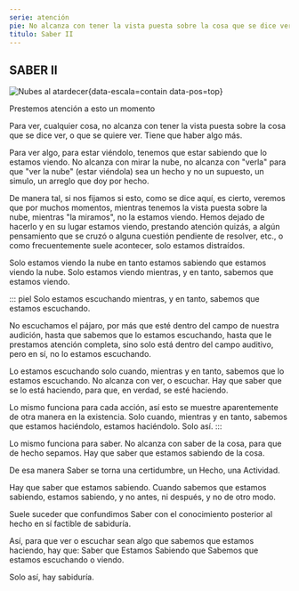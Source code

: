 ```yaml
---
serie: atención
pie: No alcanza con tener la vista puesta sobre la cosa que se dice ver
titulo: Saber II
---
```


## SABER II

![Nubes al atardecer](/foto/P1080798.webp){data-escala=contain data-pos=top}


Prestemos atención a esto un momento

Para ver, cualquier cosa, no alcanza con tener la vista puesta sobre la cosa que se dice ver, o que se quiere ver. Tiene que haber algo más.

Para ver algo, para estar viéndolo, tenemos que estar sabiendo que lo estamos viendo. No alcanza con mirar la nube, no alcanza con "verla" para que "ver la nube" (estar viéndola) sea un hecho y no un supuesto, un simulo, un arreglo que doy por hecho.

De manera tal, si nos fijamos si esto, como se dice aquí, es cierto, veremos que por muchos momentos, mientras tenemos la vista puesta sobre la nube, mientras "la miramos", no la estamos viendo. Hemos dejado de hacerlo y en su lugar estamos viendo, prestando atención quizás, a algún pensamiento que se cruzó o alguna cuestión pendiente de resolver, etc., o como frecuentemente suele acontecer, solo estamos distraídos.

Solo estamos viendo la nube en tanto estamos sabiendo que estamos viendo la nube.
Solo estamos viendo mientras, y en tanto, sabemos que estamos viendo.

::: piel
Solo estamos escuchando mientras, y en tanto, sabemos que estamos escuchando.

No escuchamos el pájaro, por más que esté dentro del campo de nuestra audición, hasta que sabemos que lo estamos escuchando, hasta que le prestamos atención completa, sino solo está dentro del campo auditivo, pero en sí, no lo estamos escuchando.

Lo estamos escuchando solo cuando, mientras y en tanto, sabemos que lo estamos escuchando.
No alcanza con ver, o escuchar. Hay que saber que se lo está haciendo, para que, en verdad, se esté haciendo.

Lo mismo funciona para cada acción, así esto se muestre aparentemente de otra manera en la existencia. Solo cuando, mientras y en tanto, sabemos que estamos haciéndolo, estamos haciéndolo. Solo así.
:::

Lo mismo funciona para saber. No alcanza con saber de la cosa, para que de hecho sepamos. Hay que saber que estamos sabiendo de la cosa.

De esa manera Saber se torna una certidumbre, un Hecho, una Actividad.

Hay que saber que estamos sabiendo. Cuando sabemos que estamos sabiendo, estamos sabiendo, y no antes, ni después, y no de otro modo.

Suele suceder que confundimos Saber con el conocimiento posterior al hecho en sí factible de sabiduría.

Así, para que ver o escuchar sean algo que sabemos que estamos haciendo, hay que: Saber que Estamos Sabiendo que Sabemos que estamos escuchando o viendo.

Solo así, hay sabiduría.
